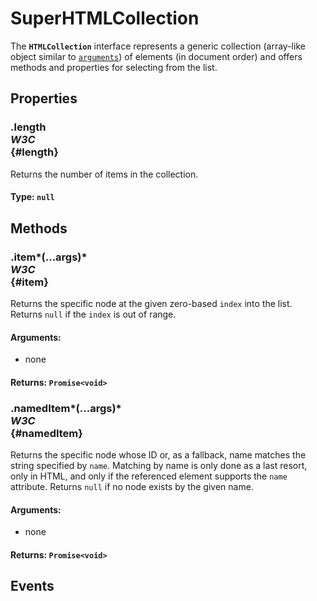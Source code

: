 # SuperHTMLCollection

<div class='overview'>The <strong><code>HTMLCollection</code></strong> interface represents a generic collection (array-like object similar to <a href="/en-US/docs/Web/JavaScript/Reference/Functions/arguments" title="arguments is an Array-like object accessible inside functions that contains the values of the arguments passed to that function."><code>arguments</code></a>) of elements (in document order) and offers methods and properties for selecting from the list.</div>

## Properties

### .length <div class="specs"><i>W3C</i></div> {#length}

Returns the number of items in the collection.

#### **Type**: `null`

## Methods

### .item*(...args)* <div class="specs"><i>W3C</i></div> {#item}

Returns the specific node at the given zero-based <code>index</code> into the list. Returns <code>null</code> if the <code>index</code> is out of range.

#### **Arguments**:


 - none

#### **Returns**: `Promise<void>`

### .namedItem*(...args)* <div class="specs"><i>W3C</i></div> {#namedItem}

Returns the specific node whose ID or, as a fallback, name matches the string specified by <code>name</code>. Matching by name is only done as a last resort, only in HTML, and only if the referenced element supports the <code>name</code> attribute. Returns <code>null</code> if no node exists by the given name.

#### **Arguments**:


 - none

#### **Returns**: `Promise<void>`

## Events
